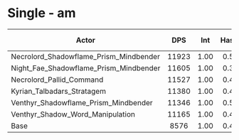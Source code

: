 # Single - am
| Actor | DPS | Int | Haste | Crit | Mastery | Vers | DPS Weight |
|---|:---:|:---:|:---:|:---:|:---:|:---:|:---:|
|Necrolord_Shadowflame_Prism_Mindbender|11923|1.00|0.51|0.51|0.68|0.52|0.19|
|Night_Fae_Shadowflame_Prism_Mindbender|11605|1.00|0.36|0.52|0.70|0.51|0.19|
|Necrolord_Pallid_Command|11527|1.00|0.47|0.51|0.63|0.52|0.19|
|Kyrian_Talbadars_Stratagem|11380|1.00|0.47|0.52|0.67|0.50|0.20|
|Venthyr_Shadowflame_Prism_Mindbender|11346|1.00|0.51|0.52|0.67|0.51|0.20|
|Venthyr_Shadow_Word_Manipulation|11165|1.00|0.49|0.52|0.67|0.51|0.20|
|Base|8576|1.00|0.49|0.53|0.70|0.50|0.26|
